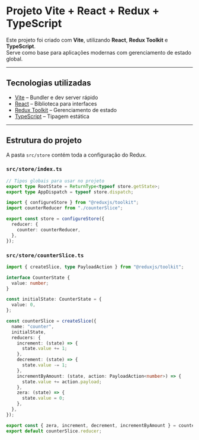 # Projeto Vite + React + Redux + TypeScript

Este projeto foi criado com **Vite**, utilizando **React**, **Redux Toolkit** e **TypeScript**.  
Serve como base para aplicações modernas com gerenciamento de estado global.

---

## Tecnologias utilizadas

- [Vite](https://vitejs.dev/) – Bundler e dev server rápido
- [React](https://react.dev/) – Biblioteca para interfaces
- [Redux Toolkit](https://redux-toolkit.js.org/) – Gerenciamento de estado
- [TypeScript](https://www.typescriptlang.org/) – Tipagem estática

---

## Estrutura do projeto

A pasta `src/store` contém toda a configuração do Redux.

### `src/store/index.ts`

```ts
// Tipos globais para usar no projeto
export type RootState = ReturnType<typeof store.getState>;
export type AppDispatch = typeof store.dispatch;

import { configureStore } from "@reduxjs/toolkit";
import counterReducer from "./counterSlice";

export const store = configureStore({
  reducer: {
    counter: counterReducer,
  },
});
```

### `src/store/counterSlice.ts`

```ts
import { createSlice, type PayloadAction } from "@reduxjs/toolkit";

interface CounterState {
  value: number;
}

const initialState: CounterState = {
  value: 0,
};

const counterSlice = createSlice({
  name: "counter",
  initialState,
  reducers: {
    increment: (state) => {
      state.value += 1;
    },
    decrement: (state) => {
      state.value -= 1;
    },
    incrementByAmount: (state, action: PayloadAction<number>) => {
      state.value += action.payload;
    },
    zera: (state) => {
      state.value = 0;
    },
  },
});

export const { zera, increment, decrement, incrementByAmount } = counterSlice.actions;
export default counterSlice.reducer;
```
